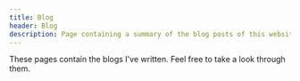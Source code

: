 ```yaml
---
title: Blog
header: Blog
description: Page containing a summary of the blog posts of this website
---
```


These pages contain the blogs I've written. Feel free to take a look through them.

<div id="blog-summary"> </div>